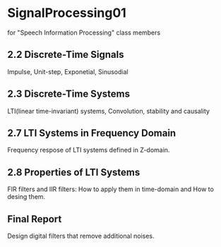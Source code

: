 # SignalProcessing01
for "Speech Information Processing" class members

## 2.2 Discrete-Time Signals
 Impulse, Unit-step, Exponetial, Sinusodial
 
## 2.3 Discrete-Time Systems
 LTI(linear time-invariant) systems,
 Convolution,
 stability and causality
 
## 2.7 LTI Systems in Frequency Domain
  Frequency respose of LTI systems defined in Z-domain.
  
## 2.8 Properties of LTI Systems
  FIR filters and IIR filters: How to apply them in time-domain and How to desing them.

## Final Report
  Design digital filters that remove additional noises.


